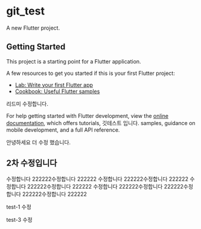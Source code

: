 # git_test

A new Flutter project.

## Getting Started

This project is a starting point for a Flutter application.

A few resources to get you started if this is your first Flutter project:

- [Lab: Write your first Flutter app](https://docs.flutter.dev/get-started/codelab)
- [Cookbook: Useful Flutter samples](https://docs.flutter.dev/cookbook)

리드미 수정합니다. 

For help getting started with Flutter development, view the
[online documentation](https://docs.flutter.dev/), which offers tutorials,
깃테스트 입니다.
samples, guidance on mobile development, and a full API reference.

안녕하세요 더 수정 했습니다. 
## 2차 수정입니다
수정합니다 222222수정합니다 222222
수정합니다 222222수정합니다 222222
수정합니다 222222수정합니다 222222
수정합니다 222222수정합니다 222222수정합니다 222222수정합니다 222222


test-1 수정

test-3 수정